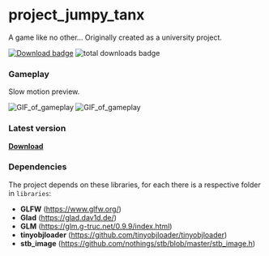 # project_jumpy_tanx
A game like no other…
Originally created as a university project.

[![Download badge](https://img.shields.io/badge/Download-latest-purple)](https://github.com/Bleskocvok/project_jumpy_tanx/releases/latest)
![total downloads badge](https://img.shields.io/github/downloads/Bleskocvok/project_jumpy_tanx/total.svg)

### Gameplay

Slow motion preview.

![GIF_of_gameplay](demo/showcase0.gif)
![GIF_of_gameplay](demo/showcase1.gif)

### Latest version
[**Download**](https://github.com/Bleskocvok/project_jumpy_tanx/releases/latest)

### Dependencies
The project depends on these libraries, for each there is a respective folder in `libraries`:

- **GLFW** (https://www.glfw.org/)
- **Glad** (https://glad.dav1d.de/)
- **GLM** (https://glm.g-truc.net/0.9.9/index.html)
- **tinyobjloader** (https://github.com/tinyobjloader/tinyobjloader)
- **stb_image** (https://github.com/nothings/stb/blob/master/stb_image.h)
